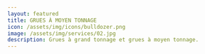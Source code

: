 ```yaml
---
layout: featured
title: GRUES À MOYEN TONNAGE
icon: /assets/img/icons/bulldozer.png
image: /assets/img/services/02.jpg
description: Grues à grand tonnage et grues à moyen tonnage.
---
```

